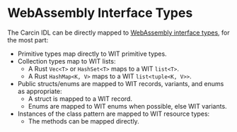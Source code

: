 # WebAssembly Interface Types

The Carcin IDL can be directly mapped to [WebAssembly interface types][WIT], for the most part:

* Primitive types map directly to WIT primitive types.
* Collection types map to WIT lists:
    * A Rust `Vec<T>` or `HashSet<T>` maps to a WIT `list<T>`.
    * A Rust `HashMap<K, V>` maps to a WIT `list<tuple<K, V>>`.
* Public structs/enums are mapped to WIT records, variants, and enums as appropriate:
    * A struct is mapped to a WIT record.
    * Enums are mapped to WIT enums when possible, else WIT variants.
* Instances of the class pattern are mapped to WIT resource types:
    * The methods can be mapped directly.

[WIT]: https://component-model.bytecodealliance.org/design/wit.html

